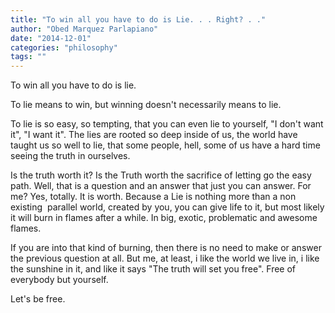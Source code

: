 ```yaml
---
title: "To win all you have to do is Lie. . . Right? . ."
author: "Obed Marquez Parlapiano"
date: "2014-12-01"
categories: "philosophy"
tags: ""
---
```


To win all you have to do is lie.

To lie means to win, but winning doesn't necessarily means to lie.

To lie is so easy, so tempting, that you can even lie to yourself, "I don't want it", "I want it". The lies are rooted so deep inside of us, the world have taught us so well to lie, that some people, hell, some of us have a hard time seeing the truth in ourselves.

Is the truth worth it? Is the Truth worth the sacrifice of letting go the easy path. Well, that is a question and an answer that just you can answer. For me? Yes, totally. It is worth. Because a Lie is nothing more than a non existing  parallel world, created by you, you can give life to it, but most likely it will burn in flames after a while. In big, exotic, problematic and awesome flames.

If you are into that kind of burning, then there is no need to make or answer the previous question at all. But me, at least, i like the world we live in, i like the sunshine in it, and like it says "The truth will set you free". Free of everybody but yourself.

Let's be free.
